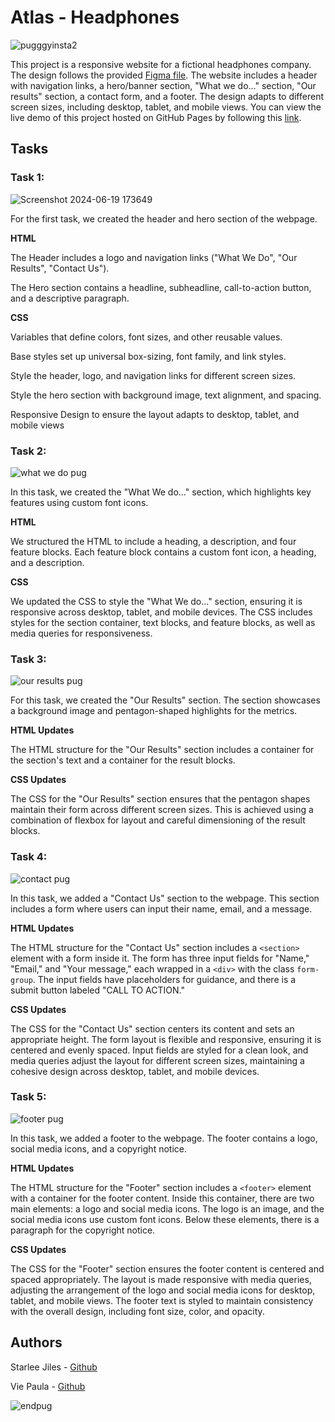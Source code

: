 # Atlas - Headphones

![pugggyinsta2](https://github.com/ThatsVie/atlas-headphones/assets/143755961/59af385b-28b7-4548-a02b-a456c1a3a76a)

This project is a responsive website for a fictional headphones company. The design follows the provided [Figma file](https://www.figma.com/design/FfnVADRC9xgI3yiZliTBYZ/Holberton-School---Headphone-company?node-id=0-362&t=bJCJPLuaAkLsxogd-0). The website includes a header with navigation links, a hero/banner section, "What we do..." section, "Our results" section, a contact form, and a footer. The design adapts to different screen sizes, including desktop, tablet, and mobile views. You can view the live demo of this project hosted on GitHub Pages by following this [link](https://thatsvie.github.io/atlas-headphones/).


## Tasks
### Task 1: 

![Screenshot 2024-06-19 173649](https://github.com/ThatsVie/atlas-headphones/assets/143755961/44c2fd36-8102-4fcc-9d2d-b9fe4584c574)

For the first task, we created the header and hero section of the webpage.

**HTML**

The Header includes a logo and navigation links ("What We Do", "Our Results", "Contact Us").

The Hero section contains a headline, subheadline, call-to-action button, and a descriptive paragraph.

**CSS**

Variables that define colors, font sizes, and other reusable values.

Base styles set up universal box-sizing, font family, and link styles.

Style the header, logo, and navigation links for different screen sizes.

Style the hero section with background image, text alignment, and spacing.

Responsive Design to ensure the layout adapts to desktop, tablet, and mobile views


### Task 2: 

![what we do pug](https://github.com/ThatsVie/atlas-headphones/assets/143755961/40b09c78-5718-46a0-be4d-8e7a78b91104)


In this task, we created the "What We do..." section, which highlights key features using custom font icons.

**HTML**

We structured the HTML to include a heading, a description, and four feature blocks. Each feature block contains a custom font icon, a heading, and a description.

**CSS**

We updated the CSS to style the "What We do..." section, ensuring it is responsive across desktop, tablet, and mobile devices. The CSS includes styles for the section container, text blocks, and feature blocks, as well as media queries for responsiveness.


### Task 3:

![our results pug](https://github.com/ThatsVie/atlas-headphones/assets/143755961/f620327a-aa93-470b-95bf-03c469a5deea)

For this task, we created the "Our Results" section. The section showcases a background image and pentagon-shaped highlights for the metrics.

**HTML Updates**

The HTML structure for the "Our Results" section includes a container for the section's text and a container for the result blocks.

**CSS Updates**

The CSS for the "Our Results" section ensures that the pentagon shapes maintain their form across different screen sizes. This is achieved using a combination of flexbox for layout and careful dimensioning of the result blocks.

### Task 4:

![contact pug](https://github.com/ThatsVie/atlas-headphones/assets/143755961/34a9b5d7-cfe5-408d-ab7d-2d3e1e9ac525)

In this task, we added a "Contact Us" section to the webpage. This section includes a form where users can input their name, email, and a message. 

**HTML Updates**

The HTML structure for the "Contact Us" section includes a `<section>` element with a form inside it. The form has three input fields for "Name," "Email," and "Your message," each wrapped in a `<div>` with the class `form-group`. The input fields have placeholders for guidance, and there is a submit button labeled "CALL TO ACTION."

**CSS Updates**

The CSS for the "Contact Us" section centers its content and sets an appropriate height. The form layout is flexible and responsive, ensuring it is centered and evenly spaced. Input fields are styled for a clean look, and media queries adjust the layout for different screen sizes, maintaining a cohesive design across desktop, tablet, and mobile devices.

### Task 5: 

![footer pug](https://github.com/ThatsVie/atlas-headphones/assets/143755961/e1e1c8dd-bbbe-4e9f-8ab4-b7101662c4d8)


In this task, we added a footer to the webpage. The footer contains a logo, social media icons, and a copyright notice. 

**HTML Updates**

The HTML structure for the "Footer" section includes a `<footer>` element with a container for the footer content. Inside this container, there are two main elements: a logo and social media icons. The logo is an image, and the social media icons use custom font icons. Below these elements, there is a paragraph for the copyright notice.

**CSS Updates**

The CSS for the "Footer" section ensures the footer content is centered and spaced appropriately. The layout is made responsive with media queries, adjusting the arrangement of the logo and social media icons for desktop, tablet, and mobile views. The footer text is styled to maintain consistency with the overall design, including font size, color, and opacity.

## Authors
Starlee Jiles - [Github](https://github.com/starles-barkley)

Vie Paula - [Github](https://github.com/ThatsVie)

![endpug](https://github.com/ThatsVie/atlas-headphones/assets/143755961/298d21a5-8a08-4def-ad0e-aebf46eadd43)

